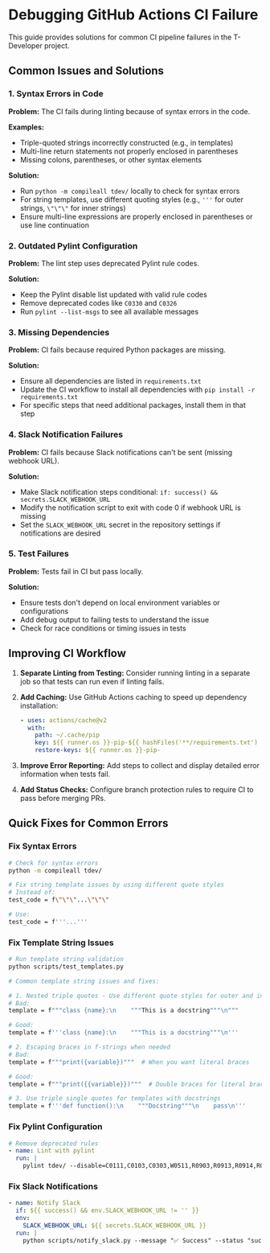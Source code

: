 # Debugging GitHub Actions CI Failure

This guide provides solutions for common CI pipeline failures in the T-Developer project.

## Common Issues and Solutions

### 1. Syntax Errors in Code

**Problem:** The CI fails during linting because of syntax errors in the code.

**Examples:**
- Triple-quoted strings incorrectly constructed (e.g., in templates)
- Multi-line return statements not properly enclosed in parentheses
- Missing colons, parentheses, or other syntax elements

**Solution:**
- Run `python -m compileall tdev/` locally to check for syntax errors
- For string templates, use different quoting styles (e.g., `'''` for outer strings, `\"\"\"` for inner strings)
- Ensure multi-line expressions are properly enclosed in parentheses or use line continuation

### 2. Outdated Pylint Configuration

**Problem:** The lint step uses deprecated Pylint rule codes.

**Solution:**
- Keep the Pylint disable list updated with valid rule codes
- Remove deprecated codes like `C0330` and `C0326`
- Run `pylint --list-msgs` to see all available messages

### 3. Missing Dependencies

**Problem:** CI fails because required Python packages are missing.

**Solution:**
- Ensure all dependencies are listed in `requirements.txt`
- Update the CI workflow to install all dependencies with `pip install -r requirements.txt`
- For specific steps that need additional packages, install them in that step

### 4. Slack Notification Failures

**Problem:** CI fails because Slack notifications can't be sent (missing webhook URL).

**Solution:**
- Make Slack notification steps conditional: `if: success() && secrets.SLACK_WEBHOOK_URL`
- Modify the notification script to exit with code 0 if webhook URL is missing
- Set the `SLACK_WEBHOOK_URL` secret in the repository settings if notifications are desired

### 5. Test Failures

**Problem:** Tests fail in CI but pass locally.

**Solution:**
- Ensure tests don't depend on local environment variables or configurations
- Add debug output to failing tests to understand the issue
- Check for race conditions or timing issues in tests

## Improving CI Workflow

1. **Separate Linting from Testing:** Consider running linting in a separate job so that tests can run even if linting fails.

2. **Add Caching:** Use GitHub Actions caching to speed up dependency installation:
   ```yaml
   - uses: actions/cache@v2
     with:
       path: ~/.cache/pip
       key: ${{ runner.os }}-pip-${{ hashFiles('**/requirements.txt') }}
       restore-keys: ${{ runner.os }}-pip-
   ```

3. **Improve Error Reporting:** Add steps to collect and display detailed error information when tests fail.

4. **Add Status Checks:** Configure branch protection rules to require CI to pass before merging PRs.

## Quick Fixes for Common Errors

### Fix Syntax Errors
```bash
# Check for syntax errors
python -m compileall tdev/

# Fix string template issues by using different quote styles
# Instead of:
test_code = f\"\"\"...\"\"\"

# Use:
test_code = f'''...'''
```

### Fix Template String Issues
```bash
# Run template string validation
python scripts/test_templates.py

# Common template string issues and fixes:

# 1. Nested triple quotes - Use different quote styles for outer and inner strings
# Bad:
template = f"""class {name}:\n    """This is a docstring"""\n"""

# Good:
template = f'''class {name}:\n    """This is a docstring"""\n'''

# 2. Escaping braces in f-strings when needed
# Bad:
template = f"""print({variable})"""  # When you want literal braces

# Good:
template = f"""print({{variable}})"""  # Double braces for literal braces

# 3. Use triple single quotes for templates with docstrings
template = f'''def function():\n    """Docstring"""\n    pass\n'''
```

### Fix Pylint Configuration
```yaml
# Remove deprecated rules
- name: Lint with pylint
  run: |
    pylint tdev/ --disable=C0111,C0103,C0303,W0511,R0903,R0913,R0914,R0801
```

### Fix Slack Notifications
```yaml
- name: Notify Slack
  if: ${{ success() && env.SLACK_WEBHOOK_URL != '' }}
  env:
    SLACK_WEBHOOK_URL: ${{ secrets.SLACK_WEBHOOK_URL }}
  run: |
    python scripts/notify_slack.py --message "✅ Success" --status "success"
```